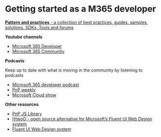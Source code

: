 # Getting started as a M365 developer

[**Pattern and practices** - a collection of best practices, guides, samples, solutions, SDKs, Tools and forums](https://pnp.github.io/#guidance)

**Youtube channels**

* [Microsoft 365 Developer](https://www.youtube.com/c/Microsoft365Developer)
* [Microsoft 365 Community](https://www.youtube.com/channel/UC_mKdhw-V6CeCM7gTo_Iy7w)


**Podcasts**

Keep up to date with what is moving in the community by listening to podcasts

* [Microsoft 365 developer podcast](https://www.m365devpodcast.com/)
* [PnP weekly](https://pnpweekly.podbean.com/)
* [Microsoft Cloud show](https://www.microsoftcloudshow.com/)

**Other resources**
* [PnP JS Library](https://pnp.github.io/pnpjs/)
* [HtwoO - open source alternative for Microsoft’s Fluent UI Web Design system](https://lab.n8d.studio/htwoo/)
* [Fluent UI Web Design system](https://developer.microsoft.com/en-us/fluentui)